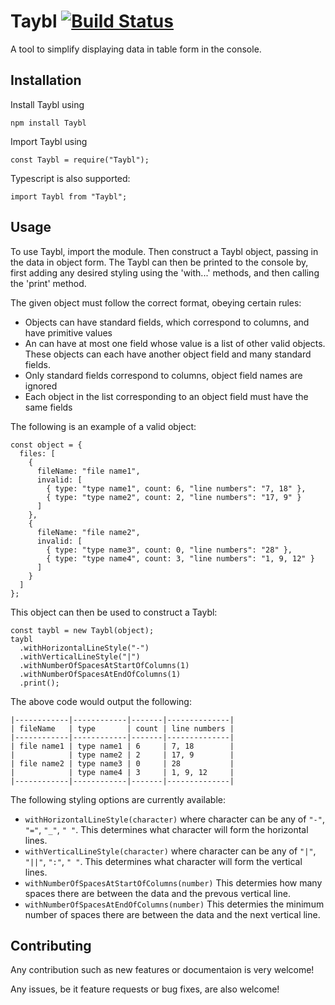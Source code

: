 # Taybl [![Build Status](https://travis-ci.com/gabrielbarker/Taybl.svg?branch=master)](https://travis-ci.com/gabrielbarker/Taybl)

A tool to simplify displaying data in table form in the console.

## Installation

Install Taybl using

```
npm install Taybl
```

Import Taybl using

```
const Taybl = require("Taybl");
```

Typescript is also supported:

```
import Taybl from "Taybl";
```

## Usage

To use Taybl, import the module. Then construct a Taybl object, passing in the data in object form. The Taybl can then be printed to the console by, first adding any desired styling using the 'with...' methods, and then calling the 'print' method.

The given object must follow the correct format, obeying certain rules:

- Objects can have standard fields, which correspond to columns, and have primitive values
- An can have at most one field whose value is a list of other valid objects. These objects can each have another object field and many standard fields.
- Only standard fields correspond to columns, object field names are ignored
- Each object in the list corresponding to an object field must have the same fields

The following is an example of a valid object:

```
const object = {
  files: [
    {
      fileName: "file name1",
      invalid: [
        { type: "type name1", count: 6, "line numbers": "7, 18" },
        { type: "type name2", count: 2, "line numbers": "17, 9" }
      ]
    },
    {
      fileName: "file name2",
      invalid: [
        { type: "type name3", count: 0, "line numbers": "28" },
        { type: "type name4", count: 3, "line numbers": "1, 9, 12" }
      ]
    }
  ]
};
```

This object can then be used to construct a Taybl:

```const Taybl = require("Taybl");
const taybl = new Taybl(object);
taybl
  .withHorizontalLineStyle("-")
  .withVerticalLineStyle("|")
  .withNumberOfSpacesAtStartOfColumns(1)
  .withNumberOfSpacesAtEndOfColumns(1)
  .print();
```

The above code would output the following:

```
|------------|------------|-------|--------------|
| fileName   | type       | count | line numbers |
|------------|------------|-------|--------------|
| file name1 | type name1 | 6     | 7, 18        |
|            | type name2 | 2     | 17, 9        |
| file name2 | type name3 | 0     | 28           |
|            | type name4 | 3     | 1, 9, 12     |
|------------|------------|-------|--------------|
```

The following styling options are currently available:

- `withHorizontalLineStyle(character)` where character can be any of `"-"`, `"="`, `"_"`, `" "`. This determines what character will form the horizontal lines.
- `withVerticalLineStyle(character)` where character can be any of `"|"`, `"||"`, `":"`, `" "`. This determines what character will form the vertical lines.
- `withNumberOfSpacesAtStartOfColumns(number)` This determies how many spaces there are between the data and the prevous vertical line.
- `withNumberOfSpacesAtEndOfColumns(number)` This determies the minimum number of spaces there are between the data and the next vertical line.

## Contributing

Any contribution such as new features or documentaion is very welcome!

Any issues, be it feature requests or bug fixes, are also welcome!
